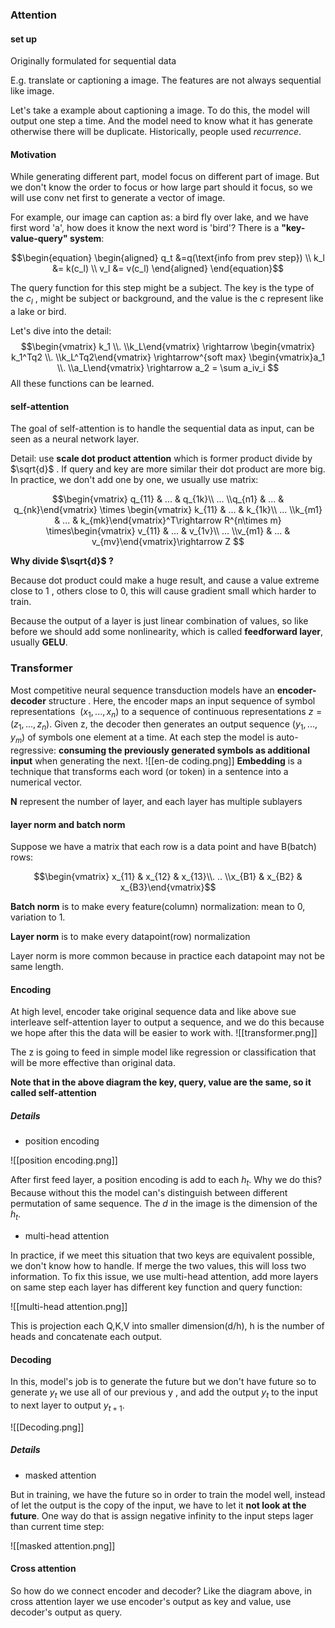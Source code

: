 
### Attention

#### set up

Originally formulated for sequential data

E.g. translate or captioning a image. 
The features are not always sequential like image.

Let's take a example about captioning a image. To do this, the model will output one step a time. And the model need to know what it has generate otherwise there will be duplicate.
Historically, people used *recurrence*. 

#### Motivation

While generating different part, model focus on different part of image. But we don't know the order to focus or how large part should it focus, so we will use conv net first to generate a vector of image.                       

For example, our image can caption as: a bird  fly over lake, and we have first word 'a', how does it know the next word is 'bird'? There is a **"key-value-query" system**:

$$\begin{equation} \begin{aligned}
q_t &=q(\text{info from prev step}) \\
k_l &= k(c_l) \\
v_l &= v(c_l)
\end{aligned} \end{equation}$$

The query function for this step might be a subject. The key is the type of the $c_l$ , might be subject or background, and the value is the c represent like a lake or bird.

Let's dive into the detail:
$$\begin{vmatrix} k_1 \\. \\k_L\end{vmatrix}
\rightarrow
\begin{vmatrix} k_1^Tq2 \\. \\k_L^Tq2\end{vmatrix}
\rightarrow^{soft max}
\begin{vmatrix}a_1 \\. \\a_L\end{vmatrix}
\rightarrow a_2 = \sum a_iv_i
$$
All these functions can be learned.
 

#### self-attention

The goal of self-attention is to handle the sequential data as input, can be seen as a neural network layer.

Detail: use **scale dot product attention** which is former product divide by $\sqrt{d}$ . If query and key are more similar their dot product are more big. In practice, we don't add one by one, we usually use matrix:

$$\begin{vmatrix} q_{11} &  ... &  q_{1k}\\
... \\q_{n1} & ... &  q_{nk}\end{vmatrix} \times 
\begin{vmatrix} k_{11} &  ... &  k_{1k}\\
... \\k_{m1} & ... &  k_{mk}\end{vmatrix}^T\rightarrow R^{n\times m}
\times\begin{vmatrix} v_{11} &  ... &  v_{1v}\\
... \\v_{m1} & ... &  v_{mv}\end{vmatrix}\rightarrow Z $$

**Why divide $\sqrt{d}$ ?**

Because dot product could make a huge result, and cause a value extreme close to 1 , others close to 0, this will cause gradient small which harder to train.

Because the output of a layer is just linear combination of values, so like before we should add some nonlinearity, which is called **feedforward layer**, usually **GELU**.

### Transformer

Most competitive neural sequence transduction models have an **encoder-decoder** structure . Here, the encoder maps an input sequence of symbol representations  $(x_1​,...,x_n​)$ to a sequence of continuous representations $z=(z_1​,...,z_n​)$. Given z, the decoder then generates an output sequence $(y_1​,...,y_m​)$ of symbols one element at a time. At each step the model is auto-regressive: **consuming the previously generated symbols as additional input** when generating the next.
![[en-de coding.png]]
**Embedding** is a technique that transforms each word (or token) in a sentence into a numerical vector.

**N** represent the number of layer, and each layer has multiple sublayers

#### layer norm and batch norm

Suppose we have a matrix that each row is a data point and have B(batch) rows:

$$\begin{vmatrix} x_{11} &  x_{12} &  x_{13}\\. .. \\x_{B1} &  x_{B2} &  x_{B3}\end{vmatrix}$$

**Batch norm** is to make every feature(column) normalization: mean to 0, variation to 1.

**Layer norm** is to make every datapoint(row) normalization

Layer norm is more common because in practice each datapoint may not be same length. 


#### Encoding

At high level, encoder take original sequence data and  like above sue interleave self-attention layer to output a sequence, and we do this because we hope after this the data will be easier to work with.
![[transformer.png]]

The z is going to feed in simple model like regression or classification that will be more effective than original data.

**Note that in the above diagram the key, query, value are the same, so it called self-attention**


##### Details

* position encoding

![[position encoding.png]]


After first feed layer, a position encoding is add to each $h_t$. Why we do this? Because without this the model can's distinguish between different permutation of same sequence. The $d$ in the image is the dimension of the $h_t$.  


* multi-head attention

In practice, if we meet this situation that two keys are equivalent possible, we don't know how to handle. If merge the two values, this will loss two information. To fix this issue, we use  multi-head attention, add more layers on same step each layer has different key function and query function:

![[multi-head attention.png]]

This is projection each Q,K,V into smaller dimension(d/h), h is the number of heads and concatenate each output.   

#### Decoding

In this, model's job is to generate the future but we don't have future so to generate $y_t$ we use all of our previous y , and add the output $y_t$ to the input to next layer to output $y_{t+1}$.


![[Decoding.png]]


##### Details

* masked attention

But in training, we have the future so in order to train the model well, instead of let the output is the copy of the input, we have to let it **not look at the future**. One way do that is assign negative infinity to the input steps lager than current time step:

![[masked attention.png]]


#### Cross attention

So how do we connect encoder and decoder? Like the diagram above, in cross attention layer we use encoder's output as key and value, use decoder's output as query.
